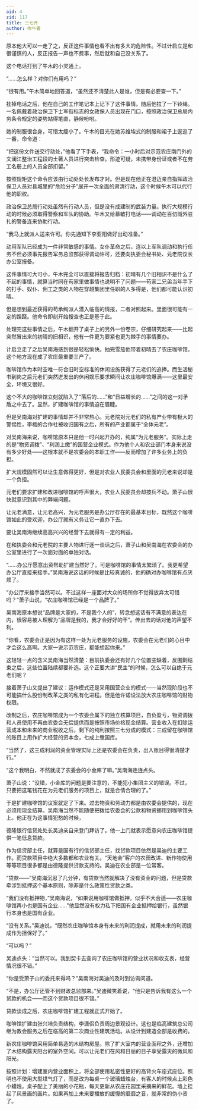```yaml
---
aid: 4
zid: 117
title: 三七开
author: 吹牛者
---
```


原本他大可以一走了之，反正这件事情也看不出有多大的危险性。不过计启立是和很谨慎的人，反正报告一声也不费事，然后就和自己没关系了。

这个电话打到了午木的小灵通上。

“……怎么样？对你们有用吗？”

“很有用。”午木简单地回答道，“虽然还不清楚此人是谁，但是有必要查一下。”

挂掉电话之后，他在自己的工作笔记本上记下了这件事情。随后他拉了一下铃绳。一名佩戴着政治保卫下士军衔标志的女政保人员出现在门口，按照政治保卫总局内务条令规定的姿势站得笔直，静候吩咐。

她的制服很合身，可惜太瘦小了。午木的目光在她苏维埃式的制服和裙子上逡巡了一番，命令道：

“把这份文件送交行动处，”他看了下手表，“我命令：一小时后对示范农庄南门外的文澜江整治工程段的土著人员进行突击检查。形迹可疑，未携带身份证或者不在劳工名册上的人员全部扣留。”

按照规矩这个命令应该由行动处处长发布才对。但是现在他正在澄迈亲自指挥政治保卫人员对县城里的“危险分子”展开一次全面的肃清行动，这个时候午木可以代行他的职权。

政治保卫总局行动处虽然有行动人员，但是没有成建制的武装力量。执行大规模行动的时候必须取得警察和军队的协助。午木又给慕敏打电话——调动在百仞城外驻扎的警备连来协助行动。

“我马上就派人送来许可。你先通知下李亚阳做好出动准备。”

动用军队已经成为一件非常敏感的事情。女仆革命之后，连以上军队调动和执行任务不但必须事先报告军务总监部获得调动许可，还要向执委会秘书处、元老院议长办公室报备。

这件事情可大可小，午木完全可以直接将报告归档：初晴有几个旧相识不是什么了不起的事情，就算当时同在苟家里做事情也说明不了问题——苟家二兄弟当年手下的打手、奴仆、佣工之类的人物在穿越集团里任职的人多得是，他们都可能认识初晴。

但是想到最近获得的苟承绚派人潜入临高的情报，二者对照起来。里面很可能有一定的蹊跷。他命令即刻开始搜查也正是基于此。

处理完这些事情之后，午木翻开了桌子上的另外一份卷宗，仔细研究起来——比起突然冒出来的初晴的旧相识，他有一件更为要紧也更为棘手的事情要办。

计启立走了之后吴南海感到很是轻松愉快。抽完雪茄他带着初晴去了农庄咖啡馆。这个地方现在成了农庄最重要三产了。

咖啡馆作为本时空唯一符合旧时空标准的休闲设施获得了元老们的追捧。而生活秘书到岗之后元老们突然迸发出的休闲娱乐要求瞬间让农庄咖啡馆爆满——这里最安全，环境又很好。

这个不大的咖啡馆立刻就陷入了“落后的……”和“日益增长的……”之间的这一对矛盾之中去了。显然，扩建咖啡馆的事情迫在眉睫。

但是吴南海对扩建的事情却并不非常热心。元老院对元老们的私有产业带有极大的警惕性，李梅的合作社被收归国有之后，所有的产业都属于“全体元老”。

对吴南海来说，咖啡馆原本只是他一时兴起开办的，纯属“为元老服务”。实际上走的是“物资调拨”、“利润上缴”的国营企业模式。作为他个人和农业部门本身来说没有多少好处——这根本就不是农委会的本职工作——反而增加了许多业务上的负担。

扩大规模固然可以让生意做得更好，但是对农业人民委员会和里面的元老来说却是一个负担。

元老们要求扩建和改进咖啡馆的呼声很大，农业人民委员会却按兵不动。萧子山很快就意识到其中的弊端问题。

让元老满意，让元老高兴，为元老服务是办公厅存在的最基本目标，既然这个咖啡馆如此的受欢迎，办公厅就有义务让它一直办下去。

要让吴南海继续高高兴兴的经营下去就得有一定的利益。

在和执委会和元老院的主要人物进行逐一谈话之后，萧子山和吴南海在农委会的办公室里进行了一次面对面的单独对话。

“……办公厅愿意出资帮助扩建当然好了。可是咖啡馆的事情太繁琐了。我更希望办公厅直接来接手。”吴南海说这话的时候是比较真诚的，他的确对办咖啡馆有点厌烦了。

“办公厅来接手当然可以。不过这样一座面对大众的场所你不觉得放弃太可惜吗？”萧子山说，“农庄咖啡馆已经是一个品牌了。”

吴南海原本想说“品牌是大家的，不是我个人的”，转念想这话有不满意的表达在内，很容易被人理解为“品牌是我的，我才会好好的干”。传出去的话对他的声望不利。

“你看，农委会正是因为有这样一处为元老服务的设施，农委会在元老们的心目中才会这么高啊。大家一说示范农庄，都能想起你来。”

这轻轻一点的含义吴南海当然清楚：目前执委会还有好几个位置空缺着，反围剿结束之后，这些位置陆续都要补选。这个正要大讲“民主”的时候，怎么可以自绝于元老们呢？

接着萧子山又提出了建议：运作模式还是采用国营企业的模式——当然现阶段也不可能搞什么股份制改革之类的私有化进程。但是他许诺设法放大农庄咖啡馆的财物权限。

改制之后，农庄咖啡馆成为一个农委会属下的独立核算项目，自负盈亏，物资调拨和人员使用不再由农委会无偿提供而是按照市场价格现金结算。营业收入在扣除运营成本和未来的商业税收之后，剩下的纯利按照三七分成的模式：三成留在咖啡馆的账目上用作扩大经营的资本金，七成上缴国库。

“当然了，这三成利润的资金管理实际上还是农委会在负责，出入账目得很清楚才行。”

“这个我明白，不然就成了农委会的小金库了嘛。”吴南海连连点头。

萧子山说：“没错，小金库的问题是要注意的，不能犯小集团主义的错误。不过，只要把这笔钱花在为元老们服务的项目上，就是合情合理的了。”

于是扩建咖啡馆的议案就定了下来。过去物资和劳动力都是由农委会提供的，现在必须用现金结算。吴南海当然不能随便把拨给农委会的公款和物资挪用到咖啡馆头上。他正在为这事情犯愁的时候，

德隆银行信贷处处长吴迪亲自来登门拜访了。他一上门就表示愿意向农庄咖啡馆提供一笔低息贷款。

作为信贷部主任，就算是国有行的信贷部主任，找贷款项目依然是吴迪的主要工作。而贷款项目中绝大多数都和农业有关。“天地会”客户的农田改进、新作物使用等等项目很多都是由德隆提供贷款支持的。吴迪在农业部是一位常客。

“贷款——”吴南海沉思了几分钟，有贷款当然就解决了没有资金的问题，但是贷款牵涉到抵押这个基本原则，除非是什么政策性贷款之类。

“我们没有抵押物，”吴南海说，“如果说用咖啡馆做抵押，似乎不大合适——农庄咖啡馆再小也是国有企业……”他显然没有权力私下把国有企业抵押给银行，虽然银行本身也是国有企业。

“没有关系。”吴迪说，“既然农庄咖啡馆本身有未来的利润提成，就用未来的利润提成作为担保好了。”

“可以吗？”

吴迪点头：“当然可以。我到契卡去查询了农庄咖啡馆的营业状况和收支表，经营情况很不错。”

“你是受萧子山的委托来得吗？”吴南海对吴迪的及时到访询问道。

“不是，办公厅还管不到财政总监部来。”吴迪微笑着说，“他只是告诉我有这么一个贷款的机会——而这个贷款项目很不错。”

贷款谈成之后，农庄咖啡馆扩建工程就正式开始了。

咖啡馆扩建由张兴培负责结构，李潇侣负责周边景观设计。这也是临高建筑总公司继为教会服务之后在临高的第二次商业性建筑活动。从设计到建造全部是收费的。

新农庄咖啡馆采用简单易造的木结构房屋。除了扩大室内的营业面积之外，还增加了木结构露天阳台的室外空间。可以让元老们在风和日丽的日子享受露天的微风和阳光。

按照计划：增建室内营业面积上，将全部使用私密性更好的高背火车座式座位。照明也不使用大型煤气灯了，而是改为每桌一个玻璃蜡烛台，有客人的时候点上彩色小蜡烛。桌子配上了美丽的小花瓶，每天更新从农庄花园里采摘来的鲜花。墙上挂起了风景画的画片。如果再加上未来要播放的缓慢的靡靡之音，就非常的伪小资了。

